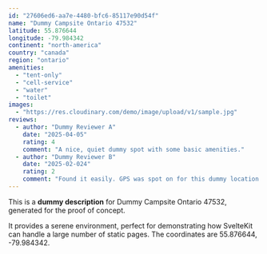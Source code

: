 ```yaml
---
id: "27606ed6-aa7e-4480-bfc6-85117e90d54f"
name: "Dummy Campsite Ontario 47532"
latitude: 55.876644
longitude: -79.984342
continent: "north-america"
country: "canada"
region: "ontario"
amenities:
  - "tent-only"
  - "cell-service"
  - "water"
  - "toilet"
images:
  - "https://res.cloudinary.com/demo/image/upload/v1/sample.jpg"
reviews:
  - author: "Dummy Reviewer A"
    date: "2025-04-05"
    rating: 4
    comment: "A nice, quiet dummy spot with some basic amenities."
  - author: "Dummy Reviewer B"
    date: "2025-02-024"
    rating: 2
    comment: "Found it easily. GPS was spot on for this dummy location."
---
```


This is a **dummy description** for Dummy Campsite Ontario 47532, generated for the proof of concept.

It provides a serene environment, perfect for demonstrating how SvelteKit can handle a large number of static pages. The coordinates are 55.876644, -79.984342.

